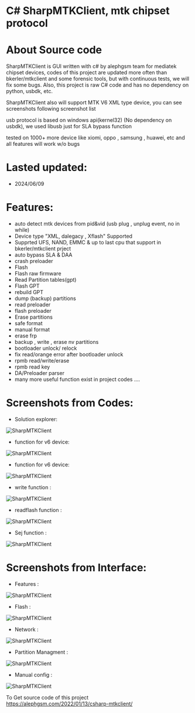 # C# SharpMTKClient, mtk chipset protocol
# About Source code
SharpMTKClient is GUI written with c# by alephgsm team for mediatek chipset devices, codes of this project are updated more often than bkerler/mtkclient and some forensic tools, but with continuous tests, we will fix some bugs. Also, this project is raw C# code and has no dependency on python, usbdk, etc.

SharpMTKClient also will support MTK V6 XML type device, you can see screenshots following screenshot list

usb protocol is based on windows api(kernel32) (No dependency on usbdk), we used libusb just for SLA bypass function

tested on 1000+ more device like xiomi, oppo , samsung , huawei, etc and all features will work w/o bugs

# Lasted updated:
* 2024/06/09

# Features:
* auto detect mtk devices from pid&vid (usb plug , unplug event, no in while)
* Device type "XML, dalegacy , Xflash" Supported
* Supprted UFS, NAND, EMMC & up to last cpu that support in bkerler/mtkclient prject
* auto bypass SLA & DAA
* crash preloader
* Flash
* Flash raw firmware
* Read Partition tables(gpt)
* Flash GPT
* rebuild GPT
* dump (backup) partitions
* read preloader
* flash preloader
* Erase partitions
* safe format
* manual format
* erase frp
* backup , write , erase nv partitions
* bootloader unlock/ relock
* fix read/orange error after bootloader unlock
* rpmb read/write/erase
* rpmb read key
* DA/Preloader parser
* many more useful function exist in project codes ....

# Screenshots from Codes:
* Solution explorer:
  
![SharpMTKClient](https://alephgsm.com/wp-content/uploads/2022/01/1-1.jpg)
* function for v6 device:
  
![SharpMTKClient](https://alephgsm.com/wp-content/uploads/2022/01/2-1.jpg)
* function for v6 device:

![SharpMTKClient](https://alephgsm.com/wp-content/uploads/2022/01/3-1.jpg)
* write function :

![SharpMTKClient](https://alephgsm.com/wp-content/uploads/2022/01/4.jpg)
* readflash function :

![SharpMTKClient](https://alephgsm.com/wp-content/uploads/2022/01/5.jpg)
* Sej function :

![SharpMTKClient](https://alephgsm.com/wp-content/uploads/2022/01/6.jpg)

# Screenshots from Interface:
* Features :

![SharpMTKClient](https://alephgsm.com/wp-content/uploads/2022/01/FeaturePage.jpg)
* Flash :

![SharpMTKClient](https://alephgsm.com/wp-content/uploads/2022/01/FlashPage.jpg)
* Network :

![SharpMTKClient](https://alephgsm.com/wp-content/uploads/2022/01/NetworkPage.jpg)
* Partition Managment :

![SharpMTKClient](https://alephgsm.com/wp-content/uploads/2022/01/PartitionManagmet.jpg)
* Manual config :

![SharpMTKClient](https://alephgsm.com/wp-content/uploads/2022/01/ManualConfig.jpg)

To Get source code of this project
https://alephgsm.com/2022/01/13/csharp-mtkclient/
